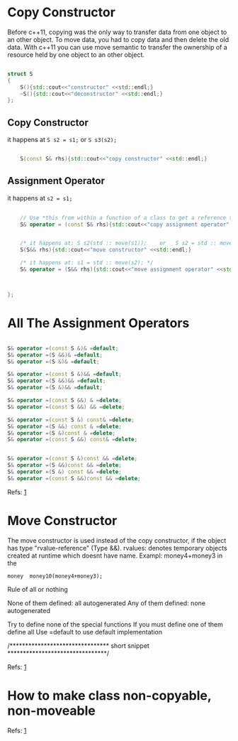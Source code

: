 # Copy Constructor

Before c++11, copying was the only way to transfer data from one object to an other object. To move data, you had to copy data and then delete the old data. 
With c++11 you can use move semantic to transfer the ownership of a resource held by one object to an other object.



```cpp

struct S
{
    S(){std::cout<<"constructor" <<std::endl;}
    ~S(){std::cout<<"deconstructor" <<std::endl;}
};    
```

## Copy Constructor 
it happens at  `S s2 = s1;` or  `S s3(s2);`
```cpp

    S(const S& rhs){std::cout<<"copy constructor" <<std::endl;}
```

## Assignment Operator
it happens at  `s2 = s1;`

```cpp
    
    // Use *this from within a function of a class to get a reference to the current object
    S& operator = (const S& rhs){std::cout<<"copy assignment operator" <<std::endl;}


    /* it happens at: S s2(std :: move(s1));    or   S s2 = std :: move(s1) */
    S(S&& rhs){std::cout<<"move constructor" <<std::endl;}

    /* it happens at: s1 = std :: move(s2); */
    S& operator = (S&& rhs){std::cout<<"move assignment operator" <<std::endl;}



};

```

# All The Assignment Operators
```cpp

S& operator =(const S &)& =default;
S& operator =(S &&)& =default;
S& operator =(S &)& =default;

S& operator =(const S &)&& =default;
S& operator =(S &&)&& =default;
S& operator =(S &)&& =default;

S& operator =(const S &&) & =delete;
S& operator =(const S &&) && =delete;

S& operator =(const S &) const& =delete;
S& operator =(S &&) const & =delete;
S& operator =(S &)const & =delete;
S& operator =(const S &&) const& =delete;


S& operator =(const S &)const && =delete;
S& operator =(S &&)const && =delete;
S& operator =(S &) const && =delete;
S& operator =(const S &&)const && =delete;
```

Refs: [1](https://www.youtube.com/watch?v=2gjroKLyWKE)

# Move Constructor
The move constructor is used instead of the copy constructor, if the object has type "rvalue-reference" (Type &&).
rvalues: denotes temporary objects created at runtime which doesnt have name.
Exampl: money4+money3 in the

    money  money10(money4+money3);


Rule of all or nothing

None of them defined: all autogenerated
Any of them defined: none autogenerated

Try to define none of the special functions
If you must define one of them define all
Use =default to use default implementation

/******************************** short snippet ********************************/


Refs: [1](https://stackoverflow.com/questions/3106110/what-is-move-semantics)




# How to make class non-copyable, non-moveable
Refs: [1](https://ariya.io/2015/01/c-class-and-preventing-object-copy)


